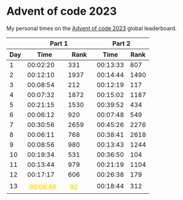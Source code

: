 # Advent of code 2023
My personal times on the [Advent of code 2023](https://adventofcode.com/2023) global leaderboard.

<table>
    <thead>
        <tr>
            <th></th>
            <th colspan="2">Part 1</th>
            <th colspan="2">Part 2</th>
        </tr>
        <tr>
            <th>Day</th>
            <th>Time</th>
            <th>Rank</th>
            <th>Time</th>
            <th>Rank</th>
        </tr>
    </thead>
    <tbody>
        <tr><td>1</td> <td>00:02:20</td> <td>331</td> <td>00:13:33</td> <td>807</td></tr>
<tr><td>2</td> <td>00:12:10</td> <td>1937</td> <td>00:14:44</td> <td>1490</td></tr>
<tr><td>3</td> <td>00:08:54</td> <td>212</td> <td>00:12:19</td> <td>117</td></tr>
<tr><td>4</td> <td>00:07:32</td> <td>1872</td> <td>00:15:02</td> <td>1187</td></tr>
<tr><td>5</td> <td>00:21:15</td> <td>1530</td> <td>00:39:52</td> <td>434</td></tr>
<tr><td>6</td> <td>00:06:12</td> <td>920</td> <td>00:07:48</td> <td>549</td></tr>
<tr><td>7</td> <td>00:30:56</td> <td>2659</td> <td>00:45:26</td> <td>2276</td></tr>
<tr><td>8</td> <td>00:06:11</td> <td>768</td> <td>00:38:41</td> <td>2618</td></tr>
<tr><td>9</td> <td>00:08:56</td> <td>980</td> <td>00:13:43</td> <td>1244</td></tr>
<tr><td>10</td> <td>00:19:34</td> <td>531</td> <td>00:36:50</td> <td>104</td></tr>
<tr><td>11</td> <td>00:13:44</td> <td>979</td> <td>00:21:19</td> <td>1104</td></tr>
<tr><td>12</td> <td>00:17:17</td> <td>606</td> <td>00:26:38</td> <td>179</td></tr>
<tr><td>13</td> <td style="padding: 0; margin: 0; align-content: center;">
    <svg width="106" height="35" style="display: block;">
        <text x="13" y="24">
            <tspan fill="gold" style="color:gold; text-shadow:1px 1px 10px;">00:08:46</tspan>
      </text>
    </svg>
</td>
<td style="padding: 0; margin: 0; align-content: center;">
    <svg width="75" height="35" style="display: block;">
        <text x="13" y="24">
            <tspan fill="gold" style="color:gold; text-shadow:1px 1px 10px;">92</tspan>
        </text>
    </svg>
</td> <td>00:18:44</td> <td>312</td></tr>
    </tbody>
</table>